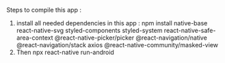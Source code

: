 
Steps to compile this app : <br>
1. install all needed dependencies in this app : npm install native-base react-native-svg styled-components styled-system react-native-safe-area-context @react-native-picker/picker @react-navigation/native @react-navigation/stack axios @react-native-community/masked-view <br>
2. Then npx react-native run-android
